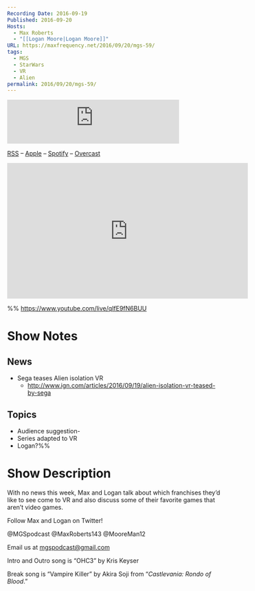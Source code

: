 ```yaml
---
Recording Date: 2016-09-19
Published: 2016-09-20
Hosts:
  - Max Roberts
  - "[[Logan Moore|Logan Moore]]"
URL: https://maxfrequency.net/2016/09/20/mgs-59/
tags:
  - MGS
  - StarWars
  - VR
  - Alien
permalink: 2016/09/20/mgs-59/
---
```

<iframe src="https://podcasters.spotify.com/pod/show/millennialgamingspeak/embed/episodes/Episode-59-Which-Franchises-Do-We-Want-to-See-in-VR-e1adhtr/a-a6ts48h" height="102px" width="400px" frameborder="0" scrolling="no"></iframe>

[RSS](https://anchor.fm/s/74aa3858/podcast/rss) – [Apple](https://podcasts.apple.com/us/podcast/episode-3-gdc-wrap-up/id1000915981?i=1000542222515) – [Spotify](https://open.spotify.com/episode/7wePXT4Bt22LWifVLx3n8y) – [Overcast](https://overcast.fm/+EtIgeWxEU)

<div class=iframe-container>
<iframe width="560" height="315" src="https://www.youtube-nocookie.com/embed/qIfE9fN6BUU?si=nw0aiQQCnZ7n7g8x" title="YouTube video player" frameborder="0" allow="accelerometer; autoplay; clipboard-write; encrypted-media; gyroscope; picture-in-picture; web-share" allowfullscreen></iframe>
</div>

%%
https://www.youtube.com/live/qIfE9fN6BUU

# Show Notes

## News

- Sega teases Alien isolation VR
	- http://www.ign.com/articles/2016/09/19/alien-isolation-vr-teased-by-sega 
## Topics

- Audience suggestion- 
- Series adapted to VR 
- Logan?%%
# Show Description

With no news this week, Max and Logan talk about which franchises they’d like to see come to VR and also discuss some of their favorite games that aren’t video games.

Follow Max and Logan on Twitter!

@MGSpodcast
@MaxRoberts143
@MooreMan12

Email us at mgspodcast@gmail.com

Intro and Outro song is “OHC3” by Kris Keyser

Break song is “Vampire Killer” by Akira Soji from “*Castlevania: Rondo of Blood*.”